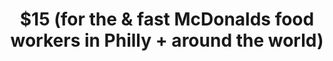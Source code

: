 ---
pid: ws120
title: "$15 (for the & fast McDonalds food workers in Philly + around the world)"
location_transcription: 4206 Edgemont Ave, Brookhaven
coordinates: "[-75.3919385, 39.8728846]"
zipcode: '94609'
gen_neighborhood: 
neighborhood: 
outside_phl: 'Oakland CA '
age: '24'
age_range: 20-29
instagram: 
image_file_name: ws_120.jpg
proposal_transcription: |-
  inside the structures
  -Read the stories of McDonald's workers + other service workers in Philly + hear about making it work on
topic: Business,Inequality
topic_summary: 0, 0
type: Other No Form
keywords_other: McDonalds, fast food, $15
credit: Rebecca Spiro
image_labels: |-
  $15
  -6ft.
twitter: 
facebook: 
permalink: "/monuments/ws120/"
layout: item-page
---